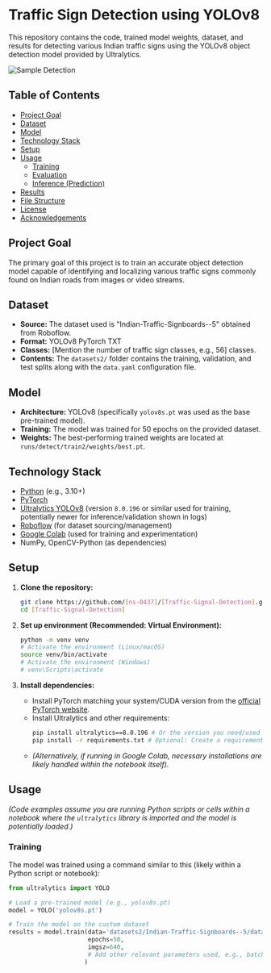 # Traffic Sign Detection using YOLOv8

This repository contains the code, trained model weights, dataset, and results for detecting various Indian traffic signs using the YOLOv8 object detection model provided by Ultralytics.

![Sample Detection](runs/detect/predict2/steep_descent-42_jpg.rf.03eacb4185d382fb80ab81597e82b941.jpg)
<!-- Replace the image path above with a link to one of your best sample detection output images -->
<!-- Or add multiple images: -->
<!-- ![Sample 1](path/to/sample1.jpg) -->
<!-- ![Sample 2](path/to/sample2.jpg) -->


## Table of Contents

*   [Project Goal](#project-goal)
*   [Dataset](#dataset)
*   [Model](#model)
*   [Technology Stack](#technology-stack)
*   [Setup](#setup)
*   [Usage](#usage)
    *   [Training](#training)
    *   [Evaluation](#evaluation)
    *   [Inference (Prediction)](#inference-prediction)
*   [Results](#results)
*   [File Structure](#file-structure)
*   [License](#license)
*   [Acknowledgements](#acknowledgements)

## Project Goal

The primary goal of this project is to train an accurate object detection model capable of identifying and localizing various traffic signs commonly found on Indian roads from images or video streams.

## Dataset

*   **Source:** The dataset used is "Indian-Traffic-Signboards--5" obtained from Roboflow.
    <!-- Optional: Add link if your dataset version is public on Roboflow -->
    <!-- [Link to Roboflow Dataset](https://app.roboflow.com/...) -->
*   **Format:** YOLOv8 PyTorch TXT
*   **Classes:** [Mention the number of traffic sign classes, e.g., 56] classes.
*   **Contents:** The `datasets2/` folder contains the training, validation, and test splits along with the `data.yaml` configuration file.

## Model

*   **Architecture:** YOLOv8 (specifically `yolov8s.pt` was used as the base pre-trained model).
*   **Training:** The model was trained for 50 epochs on the provided dataset.
*   **Weights:** The best-performing trained weights are located at `runs/detect/train2/weights/best.pt`.

## Technology Stack

*   [Python](https://www.python.org/) (e.g., 3.10+)
*   [PyTorch](https://pytorch.org/)
*   [Ultralytics YOLOv8](https://github.com/ultralytics/ultralytics) (version `8.0.196` or similar used for training, potentially newer for inference/validation shown in logs)
*   [Roboflow](https://roboflow.com/) (for dataset sourcing/management)
*   [Google Colab](https://colab.research.google.com/) (used for training and experimentation)
*   NumPy, OpenCV-Python (as dependencies)

## Setup

1.  **Clone the repository:**
    ```bash
    git clone https://github.com/[ns-0437]/[Traffic-Signal-Detection].git
    cd [Traffic-Signal-Detection]
    ```

2.  **Set up environment (Recommended: Virtual Environment):**
    ```bash
    python -m venv venv
    # Activate the environment (Linux/macOS)
    source venv/bin/activate
    # Activate the environment (Windows)
    # venv\Scripts\activate
    ```

3.  **Install dependencies:**
    *   Install PyTorch matching your system/CUDA version from the [official PyTorch website](https://pytorch.org/get-started/locally/).
    *   Install Ultralytics and other requirements:
        ```bash
        pip install ultralytics==8.0.196 # Or the version you need/used
        pip install -r requirements.txt # Optional: Create a requirements.txt if needed
        ```
    *   *(Alternatively, if running in Google Colab, necessary installations are likely handled within the notebook itself).*

## Usage

*(Code examples assume you are running Python scripts or cells within a notebook where the `ultralytics` library is imported and the model is potentially loaded.)*

### Training

The model was trained using a command similar to this (likely within a Python script or notebook):

```python
from ultralytics import YOLO

# Load a pre-trained model (e.g., yolov8s.pt)
model = YOLO('yolov8s.pt')

# Train the model on the custom dataset
results = model.train(data='datasets2/Indian-Traffic-Signboards--5/data.yaml',
                      epochs=50,
                      imgsz=640,
                      # Add other relevant parameters used, e.g., batch, device etc.
                     )
